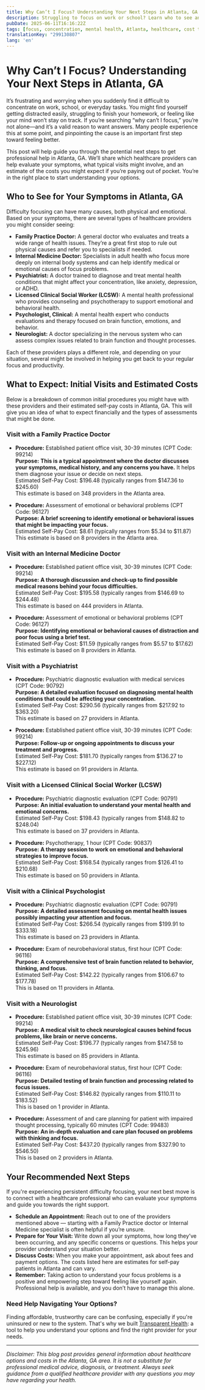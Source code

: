 ```yaml
---
title: Why Can’t I Focus? Understanding Your Next Steps in Atlanta, GA
description: Struggling to focus on work or school? Learn who to see and expected costs for initial visits in Atlanta, GA to get help today.
pubDate: 2025-06-11T16:16:22Z
tags: [focus, concentration, mental health, Atlanta, healthcare, cost transparency, providers]
translationKey: "299130807"
lang: 'en'
---
```


# Why Can’t I Focus? Understanding Your Next Steps in Atlanta, GA

It’s frustrating and worrying when you suddenly find it difficult to concentrate on work, school, or everyday tasks. You might find yourself getting distracted easily, struggling to finish your homework, or feeling like your mind won’t stay on track. If you’re searching “why can’t I focus,” you’re not alone—and it’s a valid reason to want answers. Many people experience this at some point, and pinpointing the cause is an important first step toward feeling better.

This post will help guide you through the potential next steps to get professional help in Atlanta, GA. We’ll share which healthcare providers can help evaluate your symptoms, what typical visits might involve, and an estimate of the costs you might expect if you’re paying out of pocket. You’re in the right place to start understanding your options.

## Who to See for Your Symptoms in Atlanta, GA

Difficulty focusing can have many causes, both physical and emotional. Based on your symptoms, there are several types of healthcare providers you might consider seeing:

- **Family Practice Doctor:** A general doctor who evaluates and treats a wide range of health issues. They’re a great first stop to rule out physical causes and refer you to specialists if needed.
- **Internal Medicine Doctor:** Specialists in adult health who focus more deeply on internal body systems and can help identify medical or emotional causes of focus problems.
- **Psychiatrist:** A doctor trained to diagnose and treat mental health conditions that might affect your concentration, like anxiety, depression, or ADHD.
- **Licensed Clinical Social Worker (LCSW):** A mental health professional who provides counseling and psychotherapy to support emotional and behavioral health.
- **Psychologist, Clinical:** A mental health expert who conducts evaluations and therapy focused on brain function, emotions, and behavior.
- **Neurologist:** A doctor specializing in the nervous system who can assess complex issues related to brain function and thought processes.

Each of these providers plays a different role, and depending on your situation, several might be involved in helping you get back to your regular focus and productivity.

## What to Expect: Initial Visits and Estimated Costs

Below is a breakdown of common initial procedures you might have with these providers and their estimated self-pay costs in Atlanta, GA. This will give you an idea of what to expect financially and the types of assessments that might be done.

### Visit with a Family Practice Doctor

- **Procedure:** Established patient office visit, 30-39 minutes (CPT Code: 99214)  
  **Purpose:** **This is a typical appointment where the doctor discusses your symptoms, medical history, and any concerns you have.** It helps them diagnose your issue or decide on next steps.  
  Estimated Self-Pay Cost: $196.48 (typically ranges from $147.36 to $245.60)  
  This estimate is based on 348 providers in the Atlanta area.

- **Procedure:** Assessment of emotional or behavioral problems (CPT Code: 96127)  
  **Purpose:** **A brief screening to identify emotional or behavioral issues that might be impacting your focus.**  
  Estimated Self-Pay Cost: $8.61 (typically ranges from $5.34 to $11.87)  
  This estimate is based on 8 providers in the Atlanta area.

### Visit with an Internal Medicine Doctor

- **Procedure:** Established patient office visit, 30-39 minutes (CPT Code: 99214)  
  **Purpose:** **A thorough discussion and check-up to find possible medical reasons behind your focus difficulties.**  
  Estimated Self-Pay Cost: $195.58 (typically ranges from $146.69 to $244.48)  
  This estimate is based on 444 providers in Atlanta.

- **Procedure:** Assessment of emotional or behavioral problems (CPT Code: 96127)  
  **Purpose:** **Identifying emotional or behavioral causes of distraction and poor focus using a brief test.**  
  Estimated Self-Pay Cost: $11.59 (typically ranges from $5.57 to $17.62)  
  This estimate is based on 8 providers in Atlanta.

### Visit with a Psychiatrist

- **Procedure:** Psychiatric diagnostic evaluation with medical services (CPT Code: 90792)  
  **Purpose:** **A detailed evaluation focused on diagnosing mental health conditions that could be affecting your concentration.**  
  Estimated Self-Pay Cost: $290.56 (typically ranges from $217.92 to $363.20)  
  This estimate is based on 27 providers in Atlanta.

- **Procedure:** Established patient office visit, 30-39 minutes (CPT Code: 99214)  
  **Purpose:** **Follow-up or ongoing appointments to discuss your treatment and progress.**  
  Estimated Self-Pay Cost: $181.70 (typically ranges from $136.27 to $227.12)  
  This estimate is based on 91 providers in Atlanta.

### Visit with a Licensed Clinical Social Worker (LCSW)

- **Procedure:** Psychiatric diagnostic evaluation (CPT Code: 90791)  
  **Purpose:** **An initial evaluation to understand your mental health and emotional concerns.**  
  Estimated Self-Pay Cost: $198.43 (typically ranges from $148.82 to $248.04)  
  This estimate is based on 37 providers in Atlanta.

- **Procedure:** Psychotherapy, 1 hour (CPT Code: 90837)  
  **Purpose:** **A therapy session to work on emotional and behavioral strategies to improve focus.**  
  Estimated Self-Pay Cost: $168.54 (typically ranges from $126.41 to $210.68)  
  This estimate is based on 50 providers in Atlanta.

### Visit with a Clinical Psychologist

- **Procedure:** Psychiatric diagnostic evaluation (CPT Code: 90791)  
  **Purpose:** **A detailed assessment focusing on mental health issues possibly impacting your attention and focus.**  
  Estimated Self-Pay Cost: $266.54 (typically ranges from $199.91 to $333.18)  
  This estimate is based on 23 providers in Atlanta.

- **Procedure:** Exam of neurobehavioral status, first hour (CPT Code: 96116)  
  **Purpose:** **A comprehensive test of brain function related to behavior, thinking, and focus.**  
  Estimated Self-Pay Cost: $142.22 (typically ranges from $106.67 to $177.78)  
  This is based on 11 providers in Atlanta.

### Visit with a Neurologist

- **Procedure:** Established patient office visit, 30-39 minutes (CPT Code: 99214)  
  **Purpose:** **A medical visit to check neurological causes behind focus problems, like brain or nerve concerns.**  
  Estimated Self-Pay Cost: $196.77 (typically ranges from $147.58 to $245.96)  
  This estimate is based on 85 providers in Atlanta.

- **Procedure:** Exam of neurobehavioral status, first hour (CPT Code: 96116)  
  **Purpose:** **Detailed testing of brain function and processing related to focus issues.**  
  Estimated Self-Pay Cost: $146.82 (typically ranges from $110.11 to $183.52)  
  This is based on 1 provider in Atlanta.

- **Procedure:** Assessment of and care planning for patient with impaired thought processing, typically 60 minutes (CPT Code: 99483)  
  **Purpose:** **An in-depth evaluation and care plan focused on problems with thinking and focus.**  
  Estimated Self-Pay Cost: $437.20 (typically ranges from $327.90 to $546.50)  
  This is based on 2 providers in Atlanta.

## Your Recommended Next Steps

If you're experiencing persistent difficulty focusing, your next best move is to connect with a healthcare professional who can evaluate your symptoms and guide you towards the right support.

- **Schedule an Appointment:** Reach out to one of the providers mentioned above — starting with a Family Practice doctor or Internal Medicine specialist is often helpful if you’re unsure.  
- **Prepare for Your Visit:** Write down all your symptoms, how long they’ve been occurring, and any specific concerns or questions. This helps your provider understand your situation better.  
- **Discuss Costs:** When you make your appointment, ask about fees and payment options. The costs listed here are estimates for self-pay patients in Atlanta and can vary.  
- **Remember:** Taking action to understand your focus problems is a positive and empowering step toward feeling like yourself again. Professional help is available, and you don’t have to manage this alone.

### Need Help Navigating Your Options?

Finding affordable, trustworthy care can be confusing, especially if you're uninsured or new to the system. That's why we built [Transparent Health](https://transparenthealth.ai): a tool to help you understand your options and find the right provider for your needs. 

---

*Disclaimer: This blog post provides general information about healthcare options and costs in the Atlanta, GA area. It is not a substitute for professional medical advice, diagnosis, or treatment. Always seek guidance from a qualified healthcare provider with any questions you may have regarding your health.*
